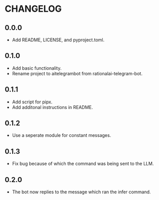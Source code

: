 # CHANGELOG

## 0.0.0

- Add README, LICENSE, and pyproject.toml.

## 0.1.0

- Add basic functionality.
- Rename project to aitelegrambot from rationalai-telegram-bot.

## 0.1.1

- Add script for pipx.
- Add additonal instructions in README.

## 0.1.2

- Use a seperate module for constant messages.

## 0.1.3

- Fix bug because of which the command was being sent to the LLM.

## 0.2.0

- The bot now replies to the message which ran the infer command.
